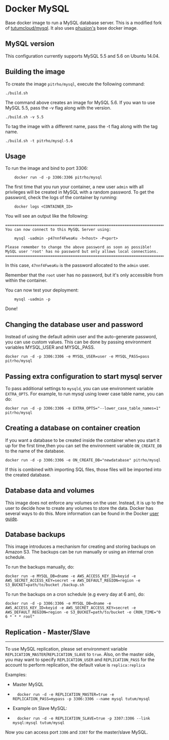 # Docker MySQL

Base docker image to run a MySQL database server. This is a modified fork of
[tutumcloud/mysql](https://github.com/tutumcloud/mysql). It also uses
[phusion's](https://github.com/phusion/baseimage-docker) base docker image.

## MySQL version

This configuration currently supports MySQL 5.5 and 5.6 on Ubuntu 14.04.

## Building the image

To create the image `pitrho/mysql`, execute the following command:

    ./build.sh

The command above creates an image for MySQL 5.6. If you wan to use MySQL 5.5,
pass the -v flag along with the version.

    ./build.sh -v 5.5

To tag the image with a different name, pass the -t flag along with the tag
name.

    ./build.sh -t pitrho/mysql-5.6

## Usage

To run the image and bind to port 3306:

        docker run -d -p 3306:3306 pitrho/mysql

The first time that you run your container, a new user `admin` with all privileges will be created in MySQL with a random password. To get the password, check the logs of the container by running:

        docker logs <CONTAINER_ID>

You will see an output like the following:

    ========================================================================
    You can now connect to this MySQL Server using:

        mysql -uadmin -p47nnf4FweaKu -h<host> -P<port>

    Please remember to change the above password as soon as possible!
    MySQL user 'root' has no password but only allows local connections.
    ========================================================================

In this case, `47nnf4FweaKu` is the password allocated to the `admin` user.

Remember that the `root` user has no password, but it's only accessible from within the container.

You can now test your deployment:

        mysql -uadmin -p

Done!

## Changing the database user and password

Instead of using the default admin user and the auto-generate password, you can
use custom values. This can be done by passing environment variables MYSQL_USER
and MYSQL_PASS.

    docker run -d -p 3306:3306 -e MYSQL_USER=user -e MYSQL_PASS=pass pitrho/mysql

## Passing extra configuration to start mysql server

To pass additional settings to `mysqld`, you can use environment variable `EXTRA_OPTS`. For example, to run mysql using lower case table name, you can do:

    docker run -d -p 3306:3306 -e EXTRA_OPTS="--lower_case_table_names=1" pitrho/mysql


## Creating a database on container creation

If you want a database to be created inside the container when you start it up
for the first time,then you can set the environment variable `ON_CREATE_DB` to
the name of the database.

    docker run -d -p 3306:3306 -e ON_CREATE_DB="newdatabase" pitrho/mysql

If this is combined with importing SQL files, those files will be imported into the created database.

## Database data and volumes

This image does not enforce any volumes on the user. Instead, it is up to the
user to decide how to create any volumes to store the data. Docker has several
ways to do this. More information can be found in the Docker
[user guide](https://docs.docker.com/userguide/dockervolumes/).

## Database backups

This image introduces a mechanism for creating and storing backups on Amazon S3.
The backups can be run manually or using an internal cron schedule.

To run the backups manually, do:

    docker run -e MYSQL_DB=dname -e AWS_ACCESS_KEY_ID=keyid -e AWS_SECRET_ACCESS_KEY=secret -e AWS_DEFAULT_REGION=region -e S3_BUCKET=path/to/bucket /backup.sh

To run the backups on a cron schedule (e.g every day at 6 am), do:

    docker run -d -p 3306:3306 -e MYSQL_DB=dname -e AWS_ACCESS_KEY_ID=keyid -e AWS_SECRET_ACCESS_KEY=secret -e AWS_DEFAULT_REGION=region -e S3_BUCKET=path/to/bucket -e CRON_TIME="0 6 * * * root"


## Replication - Master/Slave
-------------------------
To use MySQL replication, please set environment variable `REPLICATION_MASTER`/`REPLICATION_SLAVE` to `true`. Also, on the master side, you may want to specify `REPLICATION_USER` and `REPLICATION_PASS` for the account to perform replication, the default value is `replica:replica`

Examples:
- Master MySQL
-
        docker run -d -e REPLICATION_MASTER=true -e REPLICATION_PASS=mypass -p 3306:3306 --name mysql tutum/mysql

- Example on Slave MySQL:
-
        docker run -d -e REPLICATION_SLAVE=true -p 3307:3306 --link mysql:mysql tutum/mysql

Now you can access port `3306` and `3307` for the master/slave MySQL.
